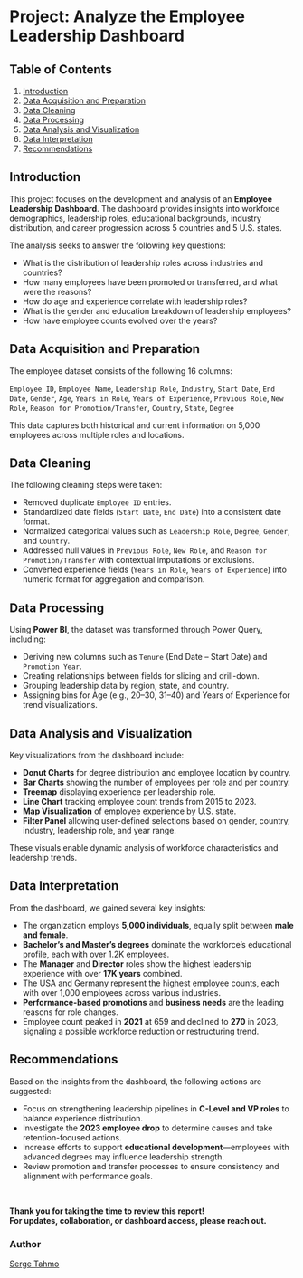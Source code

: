 # Project: Analyze the Employee Leadership Dashboard

## Table of Contents  
1. [Introduction](#introduction)  
2. [Data Acquisition and Preparation](#data-acquisition-and-preparation)  
3. [Data Cleaning](#data-cleaning)  
4. [Data Processing](#data-processing)  
5. [Data Analysis and Visualization](#data-analysis-and-visualization)  
6. [Data Interpretation](#data-interpretation)  
7. [Recommendations](#recommendations)  

## Introduction  
This project focuses on the development and analysis of an **Employee Leadership Dashboard**. The dashboard provides insights into workforce demographics, leadership roles, educational backgrounds, industry distribution, and career progression across 5 countries and 5 U.S. states.

The analysis seeks to answer the following key questions:
- What is the distribution of leadership roles across industries and countries?
- How many employees have been promoted or transferred, and what were the reasons?
- How do age and experience correlate with leadership roles?
- What is the gender and education breakdown of leadership employees?
- How have employee counts evolved over the years?

## Data Acquisition and Preparation  
The employee dataset consists of the following 16 columns:

`Employee ID`, `Employee Name`, `Leadership Role`, `Industry`, `Start Date`, `End Date`, `Gender`, `Age`, `Years in Role`, `Years of Experience`, `Previous Role`, `New Role`, `Reason for Promotion/Transfer`, `Country`, `State`, `Degree`

This data captures both historical and current information on 5,000 employees across multiple roles and locations.

## Data Cleaning  
The following cleaning steps were taken:
- Removed duplicate `Employee ID` entries.
- Standardized date fields (`Start Date`, `End Date`) into a consistent date format.
- Normalized categorical values such as `Leadership Role`, `Degree`, `Gender`, and `Country`.
- Addressed null values in `Previous Role`, `New Role`, and `Reason for Promotion/Transfer` with contextual imputations or exclusions.
- Converted experience fields (`Years in Role`, `Years of Experience`) into numeric format for aggregation and comparison.

## Data Processing  
Using **Power BI**, the dataset was transformed through Power Query, including:
- Deriving new columns such as `Tenure` (End Date – Start Date) and `Promotion Year`.
- Creating relationships between fields for slicing and drill-down.
- Grouping leadership data by region, state, and country.
- Assigning bins for Age (e.g., 20–30, 31–40) and Years of Experience for trend visualizations.

## Data Analysis and Visualization  
Key visualizations from the dashboard include:

- **Donut Charts** for degree distribution and employee location by country.  
- **Bar Charts** showing the number of employees per role and per country.  
- **Treemap** displaying experience per leadership role.  
- **Line Chart** tracking employee count trends from 2015 to 2023.  
- **Map Visualization** of employee experience by U.S. state.  
- **Filter Panel** allowing user-defined selections based on gender, country, industry, leadership role, and year range.

These visuals enable dynamic analysis of workforce characteristics and leadership trends.

## Data Interpretation  
From the dashboard, we gained several key insights:
- The organization employs **5,000 individuals**, equally split between **male and female**.
- **Bachelor’s and Master’s degrees** dominate the workforce’s educational profile, each with over 1.2K employees.
- The **Manager** and **Director** roles show the highest leadership experience with over **17K years** combined.
- The USA and Germany represent the highest employee counts, each with over 1,000 employees across various industries.
- **Performance-based promotions** and **business needs** are the leading reasons for role changes.
- Employee count peaked in **2021** at 659 and declined to **270** in 2023, signaling a possible workforce reduction or restructuring trend.

## Recommendations  
Based on the insights from the dashboard, the following actions are suggested:
- Focus on strengthening leadership pipelines in **C-Level and VP roles** to balance experience distribution.
- Investigate the **2023 employee drop** to determine causes and take retention-focused actions.
- Increase efforts to support **educational development**—employees with advanced degrees may influence leadership strength.
- Review promotion and transfer processes to ensure consistency and alignment with performance goals.

<br/>

**Thank you for taking the time to review this report!**  
**For updates, collaboration, or dashboard access, please reach out.**

### Author  
[Serge Tahmo](https://github.com/Sergetahmo)

